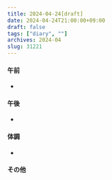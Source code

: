```yaml
---
title: 2024-04-24[draft]
date: 2024-04-24T21:00:00+09:00
draft: false
tags: ["diary", ""]
archives: 2024-04
slug: 31221
---
```

#### 午前
- 
#### 午後
- 
#### 体調
- 
#### その他